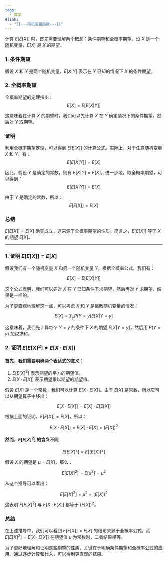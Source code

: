 ```yaml
---
tags:
  - 数学
dlink:
  - "[[---随机变量函数---]]"
---
```

计算 $E[E[X]]$ 时，首先需要理解两个概念：条件期望和全概率期望。设 $X$ 是一个随机变量，$E[X]$ 是 $X$ 的期望。

### 1. 条件期望
假设 $X$ 和 $Y$ 是两个随机变量，$E[X|Y]$ 表示在 $Y$ 已知的情况下 $X$ 的条件期望。

### 2. 全概率期望
全概率期望的定理指出：
$$ E[X] = E[E[X|Y]] $$

这意味着在计算 $X$ 的期望时，我们可以先计算 $X$ 在 $Y$ 确定情况下的条件期望，然后对 $Y$ 取期望。

### 证明
利用全概率期望定理，可以得到 $E[E[X]]$ 的计算公式。实际上，对于任意随机变量 $X$ 和 $Y$，有：
$$ E[E[X|Y]] = E[X] $$

因此，假设 $Y$ 是确定的常数，则有 $E[X|Y] = E[X]$。进一步地，取全概率期望，可以得到：
$$ E[E[X|Y]] = E[X] $$

由于 $Y$ 是确定的常数，所以：
$$ E[E[X]] = E[X] $$

### 总结
$E[E[X]] = E[X]$ 确实成立，这来源于全概率期望的性质。简言之，$E[E[X]]$ 等于 $X$ 的期望 $E[X]$。



---


### 1. 证明 $E[E[X]] = E[X]$

假设我们有一个随机变量 $X$ 和另一个随机变量 $Y$。根据全概率公式，我们有：

$$ E[X] = E[E[X|Y]] $$

这个公式表明，我们可以先对 $X$ 在 $Y$ 已知条件下求期望，然后再对 $Y$ 求期望，结果是一样的。

为了更直观地理解这一点，可以考虑 $X$ 和 $Y$ 是离散随机变量的情况：

$$ E[X] = \sum_y P(Y=y) E[X|Y=y] $$

这意味着，我们先计算每个 $Y=y$ 的条件下 $X$ 的期望 $E[X|Y=y]$，然后用 $P(Y=y)$ 加权求和。

### 2. 证明 $E[E[X]^2] \neq E[X \cdot E[X]]$

#### 首先，我们需要明确两个表达式的意义：

1. $E[E[X]^2]$ 表示期望的平方的期望值。
2. $E[X \cdot E[X]]$ 表示期望乘以期望的期望值。

假设 $E[X]$ 是一个常数，我们可以计算 $E[X \cdot E[X]]$。由于 $E[X]$ 是常数，所以它可以从期望算子中移出：

$$ E[X \cdot E[X]] = E[X] \cdot E[E[X]] $$

根据上面的证明，$E[E[X]] = E[X]$，所以：

$$ E[X \cdot E[X]] = E[X] \cdot E[X] = (E[X])^2 $$

#### 然而，$E[E[X]^2]$ 的含义不同

$$ E[E[X]^2] = E[(E[X])^2] $$

假设 $X$ 的期望是 $\mu = E[X]$，那么：

$$ E[E[X]^2] = E[\mu^2] = \mu^2 $$

从这个推导可以看出：

$$ E[E[X]^2] = \mu^2 = (E[X])^2 $$

这表明 $E[E[X]^2]$ 与 $E[X \cdot E[X]]$ 都等于 $(E[X])^2$。

### 总结
在上述推导中，我们可以看到 $E[E[X]] = E[X]$ 的结论来源于全概率公式。而 $E[E[X]^2] = E[X \cdot E[X]]$ 在期望值 $\mu$ 为常数时，二者结果相等。

为了更好地理解和证明这些期望的性质，关键在于明确条件期望和全概率公式的应用。通过逐步计算和代入，可以得到更直观的结果。